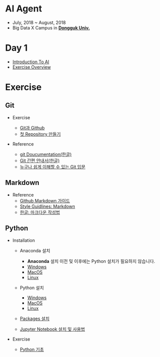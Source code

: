 # AI Agent

- July, 2018 ~ August, 2018
- Big Data X Campus in [**Dongguk Univ.**](http://www.dongguk.edu/mbs/kr/index.jsp)

# Day 1

- [Introduction To AI](./Introduction_To_AI.pdf)
- [Exercise Overview](./Day1_Exercise_Overview.pdf)

# Exercise

## Git

- Exercise
	- [Git과 Github](./Git/Github.md)
	- [첫 Repository 만들기](./Git/FirstRepository.md)

- Reference
	- [git Doucumentation(한글)](https://git-scm.com/book/ko/v1/%EC%8B%9C%EC%9E%91%ED%95%98%EA%B8%B0)
	- [Git 간편 안내서(한글)](https://rogerdudler.github.io/git-guide/index.ko.html)
	- [누구나 쉽게 이해할 수 있는 Git 입문](https://backlog.com/git-tutorial/kr/)

## Markdown

- Reference
	- [Github Markdown 가이드](https://guides.github.com/features/mastering-markdown/)
	- [Style Guidlines: Markdown](https://github.com/carwin/markdown-styleguide)
	- [한글: 마크다운 작성법](https://gist.github.com/ihoneymon/652be052a0727ad59601)

## Python

- Installation

	- Anaconda 설치
		- **Anaconda** 설치 이전 및 이후에는 Python 설치가 필요하지 않습니다.
		- [Windows](./Anaconda/Windows.md)
		- [MacOS](./Anaconda/MacOS.md)
		- [Linux](./Anaconda/Linux.md)

	- Python 설치
		- [Windows](./Python/Windows.md)
		- [MacOS](./Python/MacOS.md)
		- [Linux](./Python/Linux.md)

	- [Packages 설치](./Python/pip.md)

	- [Jupyter Notebook 설치 및 사용법](./Jupyter/README.md)

- Exercise
	- [Python 기초](./Python/Python_tutorial.pdf)